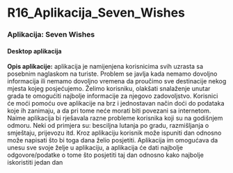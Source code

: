 # R16_Aplikacija_Seven_Wishes

### Aplikacija: Seven Wishes 

#### Desktop aplikacija 

**Opis aplikacije:** aplikacija je namijenjena korisnicima svih uzrasta sa posebnim naglaskom na turiste. Problem se javlja kada nemamo dovoljno informacija ili nemamo dovoljno vremena da proučimo sve destinacije nekog mjesta kojeg posjećujemo. Želimo korisniku, olakšati snalaženje unutar grada te omogućiti najbolje informacije za njegovo zadovoljstvo. Korisnici će moći pomoću ove aplikacije na brz i jednostavan način doći do podataka koje ih zanimaju, a da pri tome neće morati biti povezani sa internetom. Naime aplikacija bi rješavala razne probleme korisnika koji su na godišnjem odmoru. Neki od primjera su: besciljna lutanja po gradu, razmišljanja o smještaju, prijevozu itd. Kroz aplikaciju korisnik može ispuniti dan odnosno može napisati što bi toga dana želio posjetiti. Aplikacija im omogućava da unesu sve svoje želje u aplikaciju, a aplikacija će dati najbolje odgovore/podatke o tome što posjetiti taj dan odnosno kako najbolje iskoristiti jedan dan
